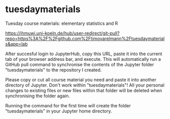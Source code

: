 # tuesdaymaterials
Tuesday course materials: elementary statistics and R

https://jhmuwi.uni-koeln.de/hub/user-redirect/git-pull?repo=https%3A%2F%2Fgithub.com%2Ftimovarelmann%2Ftuesdaymaterials&app=lab

After succesful login to JupyterHub, copy this URL, paste it into the current tab of your browser address bar, and execute. This will automatically run a GitHub pull command to synchronise the contents of the Jupyter folder "tuesdaymaterials" to the repository I created.

Please copy or cut all course material you need and paste it into another directory of Jupyter. Don't work within "tuesdaymaterials"!  All your personal changes to existing files or new files within that folder will be deleted when synchronising the folder again.

Running the command for the first time will create the folder "tuesdaymaterials" in your Jupyter home directory.

